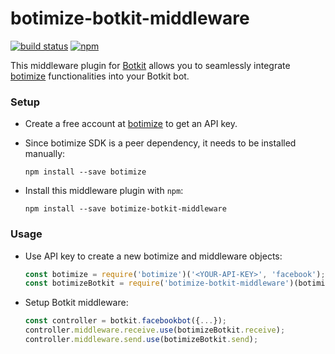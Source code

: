 # botimize-botkit-middleware

[![build status](https://img.shields.io/travis/botimize/botimize-botkit-middleware/master.svg?style=flat-square)](https://travis-ci.org/botimize/botimize-botkit-middleware)
[![npm](https://img.shields.io/npm/v/botimize-botkit-middleware.svg?style=flat-square)](https://www.npmjs.com/package/botimize-botkit-middleware)

This middleware plugin for [Botkit](http://howdy.ai/botkit) allows you to seamlessly integrate [botimize](http://botimize.io) functionalities into your Botkit bot.

### Setup

- Create a free account at [botimize](http://botimize.io) to get an API key.

- Since botimize SDK is a peer dependency, it needs to be installed manually:

  ```shell
  npm install --save botimize
  ```

- Install this middleware plugin with `npm`:

  ```shell
  npm install --save botimize-botkit-middleware
  ```

### Usage

* Use API key to create a new botimize and middleware objects:

  ```javascript
  const botimize = require('botimize')('<YOUR-API-KEY>', 'facebook');
  const botimizeBotkit = require('botimize-botkit-middleware')(botimize);
  ```

* Setup Botkit middleware:

  ```javascript
  const controller = botkit.facebookbot({...});
  controller.middleware.receive.use(botimizeBotkit.receive);
  controller.middleware.send.use(botimizeBotkit.send);
  ```

